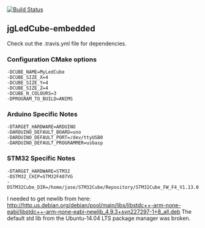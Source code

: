 [![Build Status](https://travis-ci.org/JasonGilholme/jgLedCube-embedded.png)](https://travis-ci.org/JasonGilholme/jgLedCube-embedded)

## jgLedCube-embedded

Check out the .travis.yml file for dependencies.

### Configuration CMake options

    -DCUBE_NAME=MyLedCube
    -DCUBE_SIZE_X=4
    -DCUBE_SIZE_Y=4
    -DCUBE_SIZE_Z=4
    -DCUBE_N_COLOURS=3
    -DPROGRAM_TO_BUILD=ANIMS


### Arduino Specific Notes

    -DTARGET_HARDWARE=ARDUINO
    -DARDUINO_DEFAULT_BOARD=uno
    -DARDUINO_DEFAULT_PORT=/dev/ttyUSB0
    -DARDUINO_DEFAULT_PROGRAMMER=usbasp

    
### STM32 Specific Notes

    -DTARGET_HARDWARE=STM32
    -DSTM32_CHIP=STM32F407VG
    -DSTM32Cube_DIR=/home/jase/STM32Cube/Repository/STM32Cube_FW_F4_V1.13.0

I needed to get newlib from here:  http://http.us.debian.org/debian/pool/main/libs/libstdc++-arm-none-eabi/libstdc++-arm-none-eabi-newlib_4.9.3+svn227297-1+8_all.deb
The default std lib from the Ubuntu-14.04 LTS package manager was broken.

